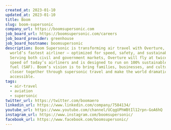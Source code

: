```yaml
---
created_at: 2023-01-10
updated_at: 2023-01-10
title: Boom
slug: boom-supersonic
company_url: https://boomsupersonic.com
job_board_url: https://boomsupersonic.com/careers
job_board_provider: greenhouse
job_board_hostname: boomsupersonic
description: Boom Supersonic is transforming air travel with Overture, the
  world’s fastest airliner — optimized for speed, safety, and sustainability.
  Serving both civil and government markets, Overture will fly at twice the
  speed of today’s airliners and is designed to run on 100% sustainable aviation
  fuel (SAF). Boom’s vision is to bring families, businesses, and cultures
  closer together through supersonic travel and make the world dramatically more
  accessible. 
tags:
  - air-travel
  - aviation
  - supersonic
twitter_url: https://twitter.com/boomaero
linkedin_url: https://www.linkedin.com/company/7584134/
youtube_url: https://www.youtube.com/channel/UCqgUPhWBtIl12rpn-GoA6hQ
instagram_url: https://www.instagram.com/boomsupersonic/
facebook_url: https://www.facebook.com/boomsupersonic/
---
```

